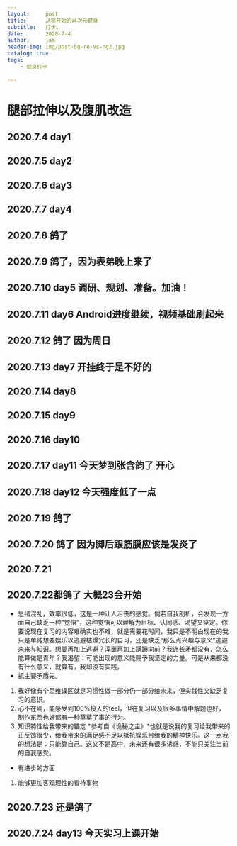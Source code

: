 ```yaml
---
layout:     post
title:      从零开始的异次元健身
subtitle:   打卡。
date:       2020-7-4
author:     jam
header-img: img/post-bg-re-vs-ng2.jpg
catalog: true
tags:
    - 健身打卡
    
---
```


# 腿部拉伸以及腹肌改造
## 2020.7.4 day1
## 2020.7.5 day2
## 2020.7.6 day3
## 2020.7.7 day4
## 2020.7.8 鸽了
## 2020.7.9 鸽了，因为表弟晚上来了
## 2020.7.10 day5 调研、规划、准备。加油！
## 2020.7.11 day6 Android进度继续，视频基础刷起来
## 2020.7.12 鸽了 因为周日
## 2020.7.13 day7 开挂终于是不好的
## 2020.7.14 day8
## 2020.7.15 day9
## 2020.7.16 day10
## 2020.7.17 day11 今天梦到张含韵了 开心
## 2020.7.18 day12 今天强度低了一点
## 2020.7.19 鸽了
## 2020.7.20 鸽了 因为脚后跟筋膜应该是发炎了
## 2020.7.21
## 2020.7.22都鸽了 大概23会开始
* 思绪混乱，效率很低，这是一种让人沮丧的感觉。倘若自我剖析，会发现一方面自己缺乏一种“觉悟”，这种觉悟可以理解为目标、认同感、渴望又坚定。你要说现在复习的内容难确实也不难，就是需要花时间，我只是不明白现在的我只是单纯想要娱乐以逃避枯燥冗长的自习，还是缺乏“那么点兴趣与意义”逃避未来与知识。想要再加上逃避？浑噩再加上蹒跚向前？我连长矛都没有，怎么能算做是青年？我渴望：可能出现的意义能赐予我坚定的力量。可是从来都没有什么意义，就算有，我却没有实践。
* 抓主要矛盾先。
1. 我好像有个思维误区就是习惯性做一部分仍一部分给未来，但实践性又缺乏复习的意识。
2. 心不在焉，能感受到100%投入的feel，但在复习以及很多事情中解题也好，制作东西也好都有一种草草了事的行为。
3. 知识特性给我带来的锚定 *参考自《诡秘之主》*也就是说我的复习给我带来的正反馈很少，给我带来的满足感不足以抵抗娱乐带给我的精神快乐。这一点我的想法是：只能靠自己。这又不是高中，未来还有很多诱惑，不能只关注当前的自我感受。

* 有进步的方面
1. 能够更加客观理性的看待事物

## 2020.7.23 还是鸽了
## 2020.7.24 day13 今天实习上课开始
